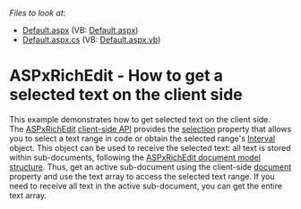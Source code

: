 <!-- default file list -->
*Files to look at*:

* [Default.aspx](./CS/Default.aspx) (VB: [Default.aspx](./VB/Default.aspx))
* [Default.aspx.cs](./CS/Default.aspx.cs) (VB: [Default.aspx.vb](./VB/Default.aspx.vb))
<!-- default file list end -->
# ASPxRichEdit - How to get a selected text on the client side


This example demonstrates how to get selected text on the client side. The <a href="https://documentation.devexpress.com/AspNet/DevExpress.Web.ASPxRichEdit.ASPxRichEdit.class">ASPxRichEdit</a> <a href="https://documentation.devexpress.com/AspNet/116405/ASP-NET-WebForms-Controls/Rich-Text-Editor/Concepts/Client-API">client-side API</a> provides the <a href="https://documentation.devexpress.com/AspNet/DevExpress.Web.ASPxRichEdit.Scripts.ASPxClientRichEdit.selection.property">selection</a> property that allows you to select a text range in code or obtain the selected range's <a href="https://documentation.devexpress.com/AspNet/DevExpress.Web.ASPxRichEdit.Scripts.Interval.class">Interval</a> object. This object can be used to receive the selected text: all text is stored within sub-documents, following the <a href="https://documentation.devexpress.com/AspNet/117665/ASP-NET-WebForms-Controls/Rich-Text-Editor/Concepts/Client-API/Document-Model-Information">ASPxRichEdit document model structure</a>. Thus, get an active sub-document using the client-side <a href="https://documentation.devexpress.com/AspNet/DevExpress.Web.ASPxRichEdit.Scripts.ASPxClientRichEdit.document.property">document</a> property and use the text array to access the selected text range. If you need to receive all text in the active sub-document, you can get the entire text array.

<br/>


